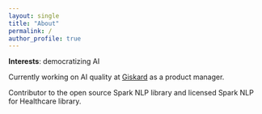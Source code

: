 ```yaml
---
layout: single
title: "About"
permalink: /
author_profile: true
---
```


**Interests**: democratizing AI

Currently working on AI quality at [Giskard](https://www.giskard.ai/) as a product manager. 

Contributor to the open source Spark NLP library and licensed Spark NLP for Healthcare library.